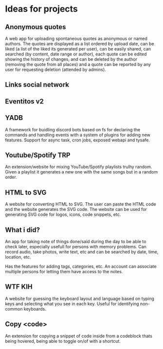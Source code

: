 # Ideas for projects

## Anonymous quotes

A web app for uploading spontaneous quotes as anonymous or named authors. The quotes are displayed as a list ordered by upload date, can be liked (a list of the liked its generated per user), can be easily shared, can searched (by content, date range or author), each quote can be edited showing the history of changes, and can be deleted by the author (removing the quote from all places) and a quote can be reported by any user for requesting deletion (attended by admins).

## Links social network

## Eventitos v2

## YADB

A framework for buidling discord bots based on fs for declaring the commands and handling events with a system of plugins for adding new features. Support for async task, cron jobs, exposed webapi and tysafe.

## Youtube/Spotify TRP

An extension/website for mixing YouTube/Spotify playlists trulhy random. Given a playlist it generates a new one with the same songs but in a random order.

## HTML to SVG

A website for converting HTML to SVG. The user can paste the HTML code and the website generates the SVG code. The website can be used for generating SVG code for logos, icons, code snippets, etc.

## What i did?

An app for taking note of things done/said during the day to be able to check later, especially usefull for persons with memory problems. Can record audio, take photos, write text, etc and can be searched by date, time, location, etc.

Has the features for adding tags, categories, etc. An account can associate multiple persons for letting them have access to the notes.

## WTF KIH

A website for guessing the keyboard layout and language based on typing keys and selecting what you see in each key. Useful for identifying non-common keyboards.

## Copy \<code>

An extension for copying a snippet of code inside from a codeblock thats being hovered, being able to toggle on/of with a shortcut.
